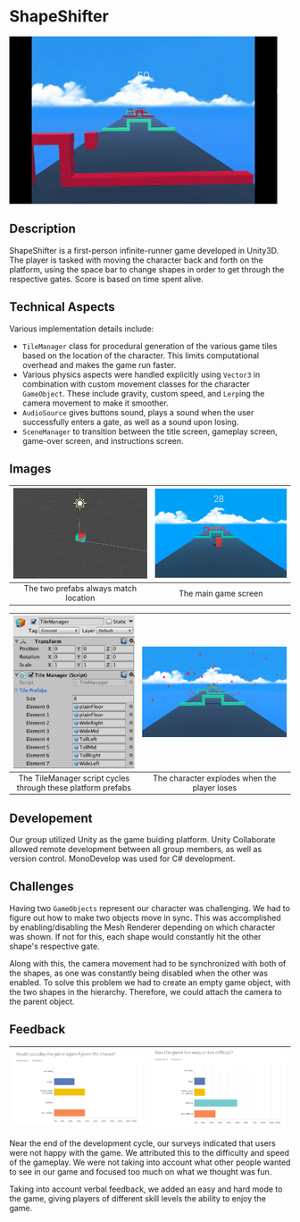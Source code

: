 # ShapeShifter

![](/media/play.gif)

## Description
ShapeShifter is a first-person infinite-runner game developed in Unity3D. The player is tasked with moving the character back and forth on the platform, using the space bar to change shapes in order to get through the respective gates. Score is based on time spent alive. 

## Technical Aspects 
Various implementation details include:
- `TileManager` class for procedural generation of the various game tiles based on the location of the character. This limits computational overhead and makes the game run faster. 
- Various physics aspects were handled explicitly using `Vector3` in combination with custom movement classes for the character `GameObject`. These include gravity, custom speed, and `Lerp`ing the camera movement to make it smoother.
- `AudioSource` gives buttons sound, plays a sound when the user successfully enters a gate, as well as a sound upon losing. 
- `SceneManager` to transition between the title screen, gameplay screen, game-over screen, and instructions screen.

## Images
| ![](/media/character.png) | ![](media/map.png) |
|:---:|:---:|
| The two prefabs always match location | The main game screen |

| ![](media/generate.png) | ![](media/lose.png) |
|:---:|:---:|
| The TileManager script cycles through these platform prefabs | The character explodes when the player loses |

## Developement
Our group utilized Unity as the game buiding platform. Unity Collaborate allowed remote development between all group members, as well as version control. MonoDevelop was used for C# development. 

## Challenges
Having two `GameObjects` represent our character was challenging. We had to figure out how to make two objects move in sync. This was accomplished by enabling/disabling the Mesh Renderer depending on which character was shown. If not for this, each shape would constantly hit the other shape's respective gate. 

Along with this, the camera movement had to be synchronized with both of the shapes, as one was constantly being disabled when the other was enabled. To solve this problem we had to create an empty game object, with the two shapes in the hierarchy. Therefore, we could attach the camera to the parent object.

## Feedback 
| ![](media/play-again-feedback.png) | ![](media/difficulty.png) |
|:---:|:---:|
Near the end of the development cycle, our surveys indicated that users were not happy with the game. We attributed this to the difficulty and speed of the gameplay. We were not taking into account what other people wanted to see in our game and focused too much on what we thought was fun. 

Taking into account verbal feedback, we added an easy and hard mode to the game, giving players of different skill levels the ability to enjoy the game.